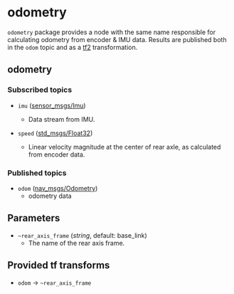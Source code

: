 # odometry

`odometry` package provides a node with the same name responsible for calculating odometry from encoder & IMU data. Results are published both in the `odom` topic and as a [tf2](http://wiki.ros.org/tf2) transformation.

## odometry

### Subscribed topics

- `imu` ([sensor_msgs/Imu](http://docs.ros.org/melodic/api/sensor_msgs/html/msg/Imu.html))
  - Data stream from IMU.

- `speed` ([std_msgs/Float32](http://docs.ros.org/api/std_msgs/html/msg/Float32.html))
  - Linear velocity magnitude at the center of rear axle, as calculated from encoder data.

### Published topics

- `odom` ([nav_msgs/Odometry](http://docs.ros.org/melodic/api/nav_msgs/html/msg/Odometry.html))
  - odometry data

## Parameters

- `~rear_axis_frame` (*string*, default: base_link)
  - The name of the rear axis frame.

## Provided tf transforms

- `odom` → `~rear_axis_frame`
